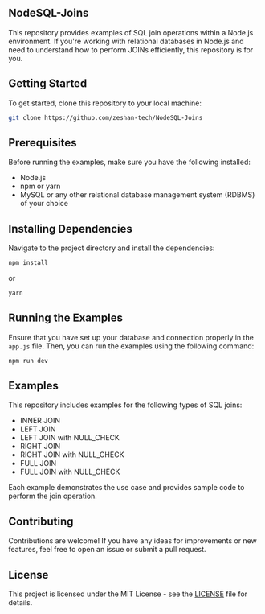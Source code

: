 ## NodeSQL-Joins

This repository provides examples of SQL join operations within a Node.js environment. If you're working with relational databases in Node.js and need to understand how to perform JOINs efficiently, this repository is for you.

## Getting Started

To get started, clone this repository to your local machine:

```bash
git clone https://github.com/zeshan-tech/NodeSQL-Joins
```

## Prerequisites

Before running the examples, make sure you have the following installed:

- Node.js
- npm or yarn
- MySQL or any other relational database management system (RDBMS) of your choice

## Installing Dependencies

Navigate to the project directory and install the dependencies:

```bash
npm install
```

or

```bash
yarn
```

## Running the Examples

Ensure that you have set up your database and connection properly in the `app.js` file. Then, you can run the examples using the following command:

```bash
npm run dev
```

## Examples

This repository includes examples for the following types of SQL joins:

- INNER JOIN
- LEFT JOIN
- LEFT JOIN with NULL_CHECK
- RIGHT JOIN
- RIGHT JOIN with NULL_CHECK
- FULL JOIN
- FULL JOIN with NULL_CHECK

Each example demonstrates the use case and provides sample code to perform the join operation.

## Contributing

Contributions are welcome! If you have any ideas for improvements or new features, feel free to open an issue or submit a pull request.

## License

This project is licensed under the MIT License - see the [LICENSE](LICENSE) file for details.